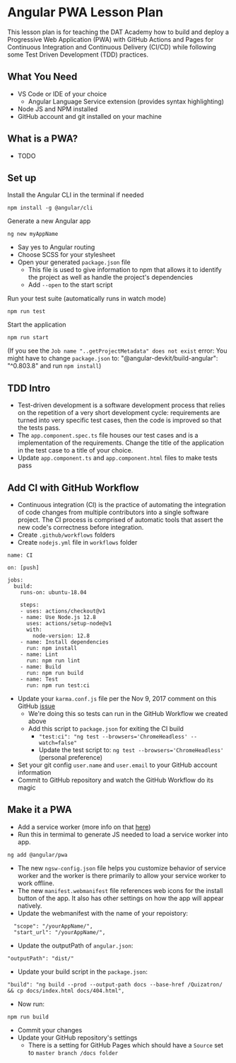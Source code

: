 # Angular PWA Lesson Plan

This lesson plan is for teaching the DAT Academy how to build and deploy a Progressive Web Application (PWA) with GitHub Actions and Pages for Continuous Integration and Continuous Delivery (CI/CD) while following some Test Driven Development (TDD) practices.

## What You Need

* VS Code or IDE of your choice
  * Angular Language Service extension (provides syntax highlighting)
* Node JS and NPM installed
* GitHub account and git installed on your machine

## What is a PWA?

* TODO

## Set up

Install the Angular CLI in the terminal if needed
```
npm install -g @angular/cli
```

Generate a new Angular app
```
ng new myAppName
```

* Say yes to Angular routing
* Choose SCSS for your stylesheet
* Open your generated `package.json` file
  * This file is used to give information to npm that allows it to identify the project as well as handle the project's dependencies
  * Add `--open` to the start script

Run your test suite (automatically runs in watch mode)
```
npm run test
```

Start the application
```
npm run start
```
(If you see the `Job name "..getProjectMetadata" does not exist` error: You might have to change `package.json` to: "@angular-devkit/build-angular": "^0.803.8" and run `npm install`)

## TDD Intro

* Test-driven development is a software development process that relies on the repetition of a very short development cycle: requirements are turned into very specific test cases, then the code is improved so that the tests pass.
* The `app.component.spec.ts` file houses our test cases and is a implementation of the requirements. Change the title of the application in the test case to a title of your choice.
* Update `app.component.ts` and `app.component.html` files to make tests pass

## Add CI with GitHub Workflow

* Continuous integration (CI) is the practice of automating the integration of code changes from multiple contributors into a single software project. The CI process is comprised of automatic tools that assert the new code's correctness before integration.
* Create `.github/workflows` folders
* Create `nodejs.yml` file in `workflows` folder

```
name: CI

on: [push]

jobs:
  build:
    runs-on: ubuntu-18.04

    steps:
    - uses: actions/checkout@v1
    - name: Use Node.js 12.8
      uses: actions/setup-node@v1
      with:
        node-version: 12.8
    - name: Install dependencies
      run: npm install
    - name: Lint
      run: npm run lint
    - name: Build
      run: npm run build
    - name: Test
      run: npm run test:ci
```
* Update your `karma.conf.js` file per the Nov 9, 2017 comment on this GitHub [issue](https://github.com/angular/angular-cli/issues/2013)
  * We're doing this so tests can run in the GitHub Workflow we created above
  * Add this script to `package.json` for exiting the CI build
    * `"test:ci": "ng test --browsers='ChromeHeadless' --watch=false"`
    * Update the test script to: `ng test --browsers='ChromeHeadless'` (personal preference)
* Set your git config `user.name` and `user.email` to your GitHub account information
* Commit to GitHub repository and watch the GitHub Workflow do its magic

## Make it a PWA

* Add a service worker (more info on that [here](https://angular.io/guide/service-worker-getting-started))
* Run this in termimal to generate JS needed to load a service worker into app.
```
ng add @angular/pwa
```
* The new `ngsw-config.json` file helps you customize behavior of service worker and the worker is there primarily to allow your service worker to work offline. 
* The new `manifest.webmanifest` file references web icons for the install button of the app. It also has other settings on how the app will appear natively.
* Update the webmanifest with the name of your repoistory:
```
  "scope": "/yourAppName/",
  "start_url": "/yourAppName/",
```
* Update the outputPath of `angular.json`:
```
"outputPath": "dist/"
```
* Update your build script in the `package.json`:
```
"build": "ng build --prod --output-path docs --base-href /Quizatron/ && cp docs/index.html docs/404.html",
```
* Now run:
```
npm run build
```
* Commit your changes
* Update your GitHub repository's settings
  * There is a setting for GitHub Pages which should have a `Source` set to `master branch /docs folder`

